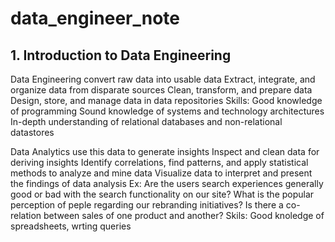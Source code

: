 # data_engineer_note

## 1. Introduction to Data Engineering

Data Engineering convert raw data into usable data
  Extract, integrate, and organize data from disparate sources
  Clean, transform, and prepare data
  Design, store, and manage data in data repositories
  Skills:
  Good knowledge of programming
  Sound knowledge of systems and technology architectures
  In-depth understanding of relational databases and non-relational datastores
    
Data Analytics use this data to generate insights
  Inspect and clean data for deriving insights
  Identify correlations, find patterns, and apply statistical methods to analyze and mine data
  Visualize data to interpret and present the findings of data analysis
  Ex: Are the users search experiences generally good or bad with the search functionality on our site?
      What is the popular perception of peple regarding our rebranding initiatives?
      Is there a co-relation between sales of one product and another?
  Skils:
  Good knoledge of spreadsheets, wrting queries
  
